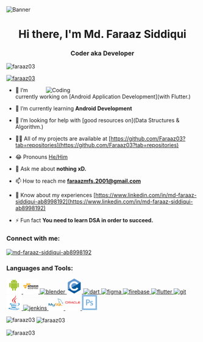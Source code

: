 <img src="https://github.com/Faraaz03/Image/blob/main/developer%20(1).png" alt="Banner" style="height: 200px; width: 300px; object-fit: fill;"/>

<h1 align="center">Hi there, I'm Md. Faraaz Siddiqui</h1>
<h3 align="center">Coder aka Developer</h3>
<p align="left"> <img src="https://komarev.com/ghpvc/?username=faraaz03&label=Profile%20views&color=0e75b6&style=flat" alt="faraaz03" /> </p>
<p align="left"> <a href="https://github.com/ryo-ma/github-profile-trophy"><img src="https://github-profile-trophy.vercel.app/?username=faraaz03" alt="faraaz03" /></a> </p>
<img align="right" alt="Coding" width="400" src= "https://github.com/Faraaz03/Image/blob/main/codility-spot-illustrations_4x.png">

- 🔭 I’m currently working on [Android Application Development](with Flutter.)

- 🌱 I’m currently learning **Android Development**

- 🤝 I’m looking for help with [good resources on](Data Structures & Algorithm.)

- 👨‍💻 All of my projects are available at [https://github.com/Faraaz03?tab=repositories](https://github.com/Faraaz03?tab=repositories)

- 😂 Pronouns [He/Him](He/Him)

- 💬 Ask me about **nothing xD.**

- 📫 How to reach me **faraazmfs.2001@gmail.com**

- 📄 Know about my experiences [https://www.linkedin.com/in/md-faraaz-siddiqui-ab8998192](https://www.linkedin.com/in/md-faraaz-siddiqui-ab8998192)

- ⚡ Fun fact **You need to learn DSA in order to succeed.**

<h3 align="left">Connect with me:</h3>
<p align="left">
<a href="https://linkedin.com/in/md-faraaz-siddiqui-ab8998192" target="blank"><img align="center" src="https://raw.githubusercontent.com/rahuldkjain/github-profile-readme-generator/master/src/images/icons/Social/linked-in-alt.svg" alt="md-faraaz-siddiqui-ab8998192" height="30" width="40" /></a>
</p>

<h3 align="left">Languages and Tools:</h3>
<p align="left"> <a href="https://developer.android.com" target="_blank"> <img src="https://raw.githubusercontent.com/devicons/devicon/master/icons/android/android-original-wordmark.svg" alt="android" width="40" height="40"/> </a> <a href="https://aws.amazon.com" target="_blank"> <img src="https://raw.githubusercontent.com/devicons/devicon/master/icons/amazonwebservices/amazonwebservices-original-wordmark.svg" alt="aws" width="40" height="40"/> </a> <a href="https://www.blender.org/" target="_blank"> <img src="https://download.blender.org/branding/community/blender_community_badge_white.svg" alt="blender" width="40" height="40"/> </a> <a href="https://www.cprogramming.com/" target="_blank"> <img src="https://raw.githubusercontent.com/devicons/devicon/master/icons/c/c-original.svg" alt="c" width="40" height="40"/> </a> <a href="https://dart.dev" target="_blank"> <img src="https://www.vectorlogo.zone/logos/dartlang/dartlang-icon.svg" alt="dart" width="40" height="40"/> </a> <a href="https://www.figma.com/" target="_blank"> <img src="https://www.vectorlogo.zone/logos/figma/figma-icon.svg" alt="figma" width="40" height="40"/> </a> <a href="https://firebase.google.com/" target="_blank"> <img src="https://www.vectorlogo.zone/logos/firebase/firebase-icon.svg" alt="firebase" width="40" height="40"/> </a> <a href="https://flutter.dev" target="_blank"> <img src="https://www.vectorlogo.zone/logos/flutterio/flutterio-icon.svg" alt="flutter" width="40" height="40"/> </a> <a href="https://git-scm.com/" target="_blank"> <img src="https://www.vectorlogo.zone/logos/git-scm/git-scm-icon.svg" alt="git" width="40" height="40"/> </a> <a href="https://www.java.com" target="_blank"> <img src="https://raw.githubusercontent.com/devicons/devicon/master/icons/java/java-original.svg" alt="java" width="40" height="40"/> </a> <a href="https://www.jenkins.io" target="_blank"> <img src="https://www.vectorlogo.zone/logos/jenkins/jenkins-icon.svg" alt="jenkins" width="40" height="40"/> </a> <a href="https://www.mysql.com/" target="_blank"> <img src="https://raw.githubusercontent.com/devicons/devicon/master/icons/mysql/mysql-original-wordmark.svg" alt="mysql" width="40" height="40"/> </a> <a href="https://www.oracle.com/" target="_blank"> <img src="https://raw.githubusercontent.com/devicons/devicon/master/icons/oracle/oracle-original.svg" alt="oracle" width="40" height="40"/> </a> <a href="https://www.photoshop.com/en" target="_blank"> <img src="https://raw.githubusercontent.com/devicons/devicon/master/icons/photoshop/photoshop-line.svg" alt="photoshop" width="40" height="40"/> </a> </p>

<p><img align="left" src="https://github-readme-stats.vercel.app/api/top-langs?username=faraaz03&show_icons=true&locale=en&layout=compact" alt="faraaz03" /></p>

<p>&nbsp;<img align="center" src="https://github-readme-stats.vercel.app/api?username=faraaz03&show_icons=true&locale=en" alt="faraaz03" /></p>

<p><img align="center" src="https://github-readme-streak-stats.herokuapp.com/?user=faraaz03&" alt="faraaz03" /></p>

